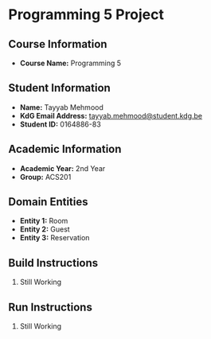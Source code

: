 # Programming 5 Project

## Course Information
- **Course Name:** Programming 5

## Student Information
- **Name:** Tayyab Mehmood
- **KdG Email Address:** tayyab.mehmood@student.kdg.be
- **Student ID:** 0164886-83

## Academic Information
- **Academic Year:** 2nd Year
- **Group:** ACS201

## Domain Entities
- **Entity 1:** Room 
- **Entity 2:** Guest
- **Entity 3:** Reservation


## Build Instructions
1. Still Working

## Run Instructions
1. Still Working


